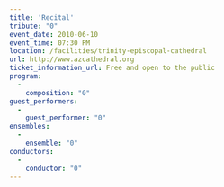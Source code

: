```yaml
---
title: 'Recital'
tribute: "0"
event_date: 2010-06-10
event_time: 07:30 PM
location: /facilities/trinity-episcopal-cathedral
url: http://www.azcathedral.org
ticket_information_url: Free and open to the public
program: 
  -
    composition: "0"
guest_performers: 
  -
    guest_performer: "0"
ensembles: 
  -
    ensemble: "0"
conductors: 
  -
    conductor: "0"
---
```


